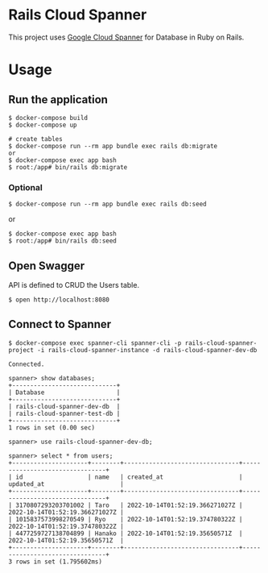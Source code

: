 # Rails Cloud Spanner

This project uses [Google Cloud Spanner](https://cloud.google.com/spanner) for Database in Ruby on Rails.

# Usage
## Run the application
```
$ docker-compose build
$ docker-compose up

# create tables
$ docker-compose run --rm app bundle exec rails db:migrate
or
$ docker-compose exec app bash
$ root:/app# bin/rails db:migrate
```

### Optional
```
$ docker-compose run --rm app bundle exec rails db:seed
```
or
```
$ docker-compose exec app bash
$ root:/app# bin/rails db:seed
```

## Open Swagger
API is defined to CRUD the Users table.
```
$ open http://localhost:8080
```

## Connect to Spanner
```
$ docker-compose exec spanner-cli spanner-cli -p rails-cloud-spanner-project -i rails-cloud-spanner-instance -d rails-cloud-spanner-dev-db

Connected.

spanner> show databases;
+-----------------------------+
| Database                    |
+-----------------------------+
| rails-cloud-spanner-dev-db  |
| rails-cloud-spanner-test-db |
+-----------------------------+
1 rows in set (0.00 sec)

spanner> use rails-cloud-spanner-dev-db;

spanner> select * from users;
+---------------------+--------+--------------------------------+--------------------------------+
| id                  | name   | created_at                     | updated_at                     |
+---------------------+--------+--------------------------------+--------------------------------+
| 3170807293203701002 | Taro   | 2022-10-14T01:52:19.366271027Z | 2022-10-14T01:52:19.366271027Z |
| 1015837573998270549 | Ryo    | 2022-10-14T01:52:19.374780322Z | 2022-10-14T01:52:19.374780322Z |
| 4477259727138704899 | Hanako | 2022-10-14T01:52:19.35650571Z  | 2022-10-14T01:52:19.35650571Z  |
+---------------------+--------+--------------------------------+--------------------------------+
3 rows in set (1.795602ms)
```